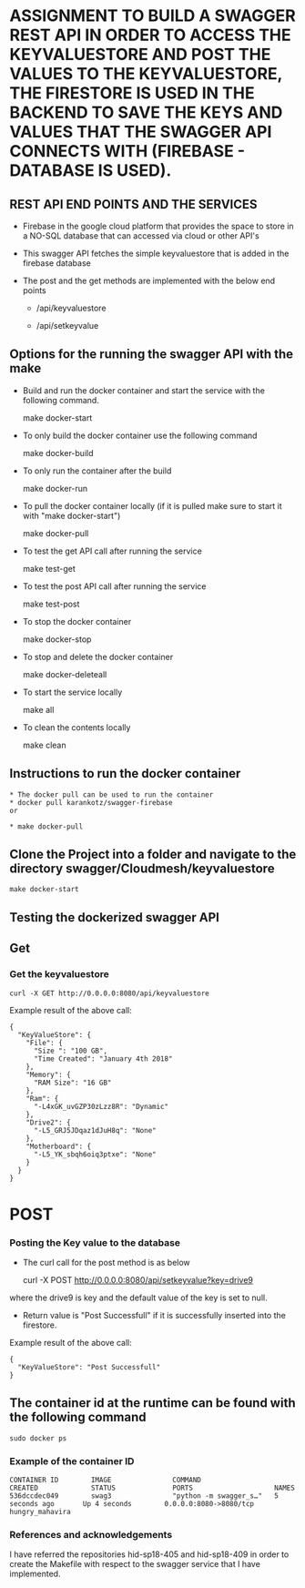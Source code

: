# ASSIGNMENT TO BUILD A SWAGGER REST API IN ORDER TO ACCESS THE KEYVALUESTORE AND POST THE VALUES TO THE KEYVALUESTORE, THE FIRESTORE IS USED IN THE BACKEND TO SAVE THE KEYS AND VALUES THAT THE SWAGGER API CONNECTS WITH (FIREBASE - DATABASE IS USED).

## REST API END POINTS AND THE SERVICES 

* Firebase in the google cloud platform that provides the space to store in a NO-SQL database that can accessed via cloud or other API's

* This swagger API fetches the simple keyvaluestore that is added in the firebase database 

* The post and the get methods are implemented with the below end points

	* /api/keyvaluestore

	* /api/setkeyvalue

## Options for the running the swagger API with the make

* Build and run the docker container and start the service with the following command.

	make docker-start 

* To only build the docker container use the 
  following command 
	
	make docker-build

* To only run the container after the build 

	make docker-run

* To pull the docker container locally 
  (if it is pulled make sure to start it 
  with "make docker-start")
  
	make docker-pull

* To test the get API call after running the service

	make test-get

* To test the post API call after running the service
	
	make test-post

* To stop the docker container 
	
	make docker-stop

* To stop and delete the docker container 

	make docker-deleteall

* To start the service locally

	make all

* To clean the contents locally

	make clean

## Instructions to run the docker container
	
	* The docker pull can be used to run the container 
	* docker pull karankotz/swagger-firebase 
	or

	* make docker-pull

## Clone the Project into a folder and navigate to the directory swagger/Cloudmesh/keyvaluestore
	
	make docker-start

## Testing the dockerized swagger API 

## Get

### Get the keyvaluestore

	curl -X GET http://0.0.0.0:8080/api/keyvaluestore
   
Example result of the above call:

	{
	  "KeyValueStore": {
	    "File": {
	      "Size ": "100 GB",
	      "Time Created": "January 4th 2018"
	    },
	    "Memory": {
	      "RAM Size": "16 GB"
	    },
	    "Ram": {
	      "-L4xGK_uvGZP30zLzz8R": "Dynamic"
	    },
	    "Drive2": {
	      "-L5_GRJ5JDqaz1dJuH8q": "None"
	    },
	    "Motherboard": {
	      "-L5_YK_sbqh6oiq3ptxe": "None"
	    }
	  }
	}

   
# POST

### Posting the Key value to the database 

* The curl call for the post method is as below 

	curl -X POST http://0.0.0.0:8080/api/setkeyvalue?key=drive9

where the drive9 is key and the default value of the key is set to null.

* Return value is "Post Successfull" if it is successfully 	   inserted into the firestore.

Example result of the above call:

	{
	  "KeyValueStore": "Post Successfull"
	}


## The container id at the runtime can be found with the following command 
 	
	sudo docker ps

### Example of the container ID 

	CONTAINER ID        IMAGE               COMMAND                  CREATED             STATUS              PORTS                    NAMES
	536dccdec049        swag3               "python -m swagger_s…"   5 seconds ago       Up 4 seconds        0.0.0.0:8080->8080/tcp   hungry_mahavira


### References and acknowledgements 
I have referred the repositories hid-sp18-405 and hid-sp18-409 in order to create the Makefile with respect to the swagger service that I have implemented.


